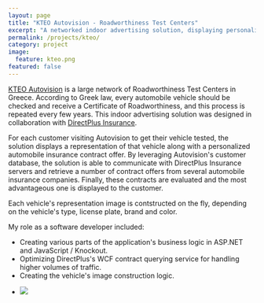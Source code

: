 ```yaml
---
layout: page
title: "KTEO Autovision - Roadworthiness Test Centers"
excerpt: "A networked indoor advertising solution, displaying personalized automobile insurance offers to visiting customers"
permalink: /projects/kteo/
category: project
image:
  feature: kteo.png
featured: false
---
```


[KTEO Autovision](http://www.kteohellas.gr/) is a large network of Roadworthiness Test Centers in Greece. According to Greek law, every automobile vehicle should be checked and receive a Certificate of Roadworthiness, and this process is repeated every few years. This indoor advertising solution was designed in collaboration with [DirectPlus Insurance](http://www.directplusinsurance.gr/). 

For each customer visiting Autovision to get their vehicle tested, the solution displays a representation of that vehicle along with a personalized automobile insurance contract offer. By leveraging Autovision's customer database, the solution is able to communicate with DirectPlus Insurance servers and retrieve a number of contract offers from several automobile insurance companies. Finally, these contracts are evaluated and the most advantageous one is displayed to the customer.

Each vehicle's representation image is contstructed on the fly, depending on the vehicle's type, license plate, brand and color.

My role as a software developer included:

* Creating various parts of the application's business logic in ASP.NET and JavaScript / Knockout.
* Optimizing DirectPlus's WCF contract querying service for handling higher volumes of traffic.
* Creating the vehicle's image construction logic.

<ul class="list-inline gallery">
	<li>
		<a href="{{ site.baseurl }}/images/kteo_screen.jpg" class="image-popup mfp-with-zoom" title="Autovision's indoor advertising solution, displaying personalized automobile insurance offers to visiting customers. License plates have been blurred.">
			<img src="{{ site.baseurl }}/images/kteo_screen_150.jpg" />
		</a>
	</li>
</ul>
